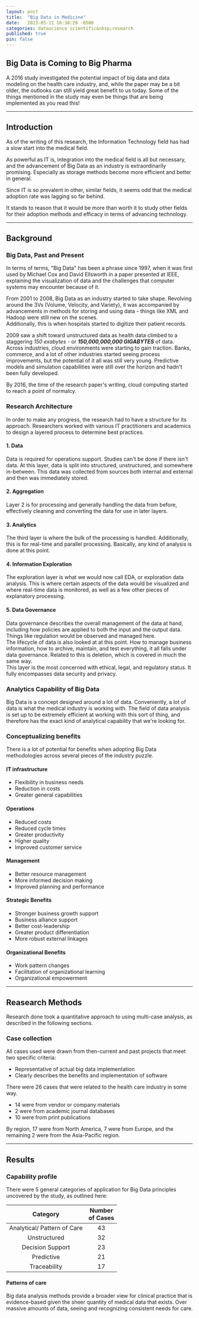 ```yaml
---
layout: post
title:  "Big Data in Medicine"
date:   2023-05-11 16:38:20 -0500
categories: datascience scientific&nbsp;research
published: true
pin: false
---
```


## Big Data is Coming to Big Pharma

<!-- paper somewhat older (2016)  
can still be interesting to look into  
some of the same issues are still faced  
some of the processes have changed -->

A 2016 study investigated the potential impact of big
data and data modeling on the health care industry,
and, while the paper may be a bit older, the outlooks
can still yield great benefit to us today. Some of the
things mentioned in the study may even be things that
are being implemented as you read this!

------

## Introduction

<!-- - IT can be better integrated
- Big Data is promising
- New storage methods are more efficient
- already in use in other fields
  - adoption rate has been slow
- study other possibly related fiesds? -->

As of the writing of this research, the Information
Technology field has had a slow start into the medical
field.

As powerful as IT is, integration into the medical
field is all but necessary, and the advancement of Big
Data as an industry is extraordinarily promising.
Especially as storage methods become more efficient and
better in general.

Since IT is so prevalent in other, similar fields, it
seems odd that the medical adoption rate was lagging so
far behind.

It stands to reason that it would be more than worth it
to study other fields for their adoption methods and
efficacy in terms of advancing technology.

------

## Background

### Big Data, Past and Present

<!-- - "Big Data" first used in 1997
  - Michael Cox, David Ellsworth
    - paper presented at IEEE
- 2001-2008 - real beginnings of big data as a large
field
  - 3Vs
    - Volume
    - Velocity
    - Variety
  - New storage and data methods
    - XML
    - Hadoop
  - Hospitals start to digitize
- 2009
  - Shift to unstructured data
  - Health data reaches 150EB
    <sup>(~150,000,000,000GB)</sup>
  - cloud environments start to be popular
  - banks, commerce, etc. see process improvements
  - potential is still very young
  - predictive models, simulation not developed
- as of writing
  - cloud computing is becoming the norm -->

In terms of terms, "Big Data" has been a phrase since
1997, when it was first used by Michael Cox and David
Ellsworth in a paper presented at IEEE, explaining the
visualization of data and the challenges that computer
systems may encounter because of it.

From 2001 to 2008, Big Data as an industry started to
take shape. Revolving around the 3Vs (Volume, Velocity,
and Variety), it was accompanied by advancements in
methods for storing and using data - things like XML
and Hadoop were still new on the scenes.  
Additionally, this is when hospitals started to
digitize their patient records.

2009 saw a shift toward unstructured data as health
data climbed to a staggering _150 exabytes_ - or
_**150,000,000,000 GIGABYTES**_ of data.  
Across industries, cloud environments were starting to
gain traction. Banks, commerce, and a lot of other
industries started seeing process improvements, but the
potential of it all was still very young. Predictive
models and simulation capabilities were still over the
horizon and hadn't been fully developed.

By 2016, the time of the research paper's writing,
cloud computing started to reach a point of normalcy.

### Research Architecture

<!-- - had IT practitioners and academics design best
practice layers -->

In order to make any progress, the research had to have
a structure for its approach. Researchers worked with
various IT practitioners and academics to design a
layered process to determine best practices.

#### 1. Data

<!-- - required to support daily operations
- data divided into structured,
semi-structured, and unstructured data
- collected from internal and external
locations
- stored immediately -->

Data is required for operations support. Studies can't
be done if there isn't data. At this layer, data is
split into structured, unstructured, and somewhere
in-between. This data was collected from sources both
internal and external and then was immediately stored.

#### 2. Aggregation

<!-- - handle the data
- effectively data cleaning
- data format conversion -->

Layer 2 is for processing and generally handling the
data from before, effectively cleaning and converting
the data for use in later layers.

#### 3. Analytics

<!-- - for data processing
- real-time processing and parallel processing
- generally just is analysis -->

The third layer is where the bulk of the processing is
handled. Additionally, this is for real-time and
parallel processing. Basically, any kind of analysis is
done at this point.

#### 4. Information Exploration

<!-- - visualization reports
- real-time monitoring
- reporting
- etc -->

The exploration layer is what we would now call EDA,
or exploration data analysis. This is where certain
aspects of the data would be visualized and where
real-time data is monitored, as well as a few other
pieces of explanatory processing.

#### 5. Data Governance

<!-- - Master Data Management
  - application of policies and standards
- Data Lifecycle Management
  - managing business information, archiving,
  maintaining, testing, etc.
  - Concerned with deletion as well
- Data Security and Privacy Management
  - for enterprise-level activities including
  auditing and protection
- layer with the most ethical, legal, and
regulatory concerns. -->

Data governance describes the overall management of the
data at hand, including how policies are applied to
both the input and the output data. Things like
regulation would be observed and managed here.  
The lifecycle of data is also looked at at this point.
How to manage business information, how to archive,
maintain, and test everything, it all falls under data
governance. Related to this is deletion, which is
covered in much the same way.  
This layer is the most concerned with ethical, legal,
and regulatory status. It fully encompasses data
security and privacy.

### Analytics Capability of Big Data

<!-- - is designed around lots of data, health data is a lot
of data
- extremely efficient at what it does -->

Big Data is a concept designed around a lot of data.
Conveniently, a lot of data is what the medical
industry is working with. The field of data analysis is
set up to be extremely efficient at working with this
sort of thing, and therefore has the exact kind of
analytical capability that we're looking for.

### Conceptualizing benefits

There is a lot of potential for benefits when adopting
Big Data methodologies across several pieces of the
industry puzzle.

<!-- - IT infrastructure
  - business flexibility
  - IT cost reduction
  - increased capabilities -->

#### IT infrastructure

- Flexibility in business needs
- Reduction in costs
- Greater general capabilities

<!-- - ops. benefits
  - cost reduction
  - reduced cycle times
  - improved productivity
  - improved quality
  - improved customer service -->

#### Operations

- Reduced costs
- Reduced cycle times
- Greater productivity
- Higher quality
- Improved customer service

<!-- - managerial benefits
  - better resource management
  - improved decision making
  - improved planning
  - improved performance -->

#### Management

- Better resource management
- More informed decision making
- Improved planning and performance

<!-- - strategic benefits
  - business growth support
  - business alliances support
  - build cost leadership
  - differentiation in products
  - better external linkages -->

#### Strategic Benefits

- Stronger business growth support
- Business alliance support
- Better cost-leadership
- Greater product differentiation
- More robust external linkages

<!-- - organizational benefits (this feels like marketing lol)
  - work pattern changes
  - organizational learning facilitation
  - empowerment
  - building common vision -->

#### Organizational Benefits

- Work pattern changes
- Facilitation of organizational learning
- Organizational empowerment

------

## Reasearch Methods

<!-- - quantitative approach
- multi-case analysis -->

Research done took a quantitative approach to using
multi-case analysis, as described in the following
sections.

### Case collection

<!-- - drawn from current and past data projects
- specific criteria:
  - represents actual big data implementation
  - clearly describes software and benefit
  implementation
- 26 cases related to the healthcare industry
  - kinds:
  - 14 from vendor/company materials
  - 2 from journal databases
  - 10 from print publications
  - regions:
  - 17 from NA
  - 7 from EU and APAC
- phase 1:
  - senior consultant organized the data collected into
  themes
  - 136 IT-related statements
  - 179 benefit-related statements
- phase 2
  - organize phase 1 data through coding
  - create categories and abstract
    - analyze statements by one of the authors and then
    group into conceptual themes
    - ^^ reduce number of categories, collapse similar
    categories into broader ones -->

All cases used were drawn from then-current and past
projects that meet two specific criteria:

- Representative of actual big data implementation
- Clearly describes the benefits and implementation of
software

There were 26 cases that were related to the health
care industry in some way.

- 14 were from vendor or company materials
- 2 were from academic journal databases
- 10 were from print publications

By region, 17 were from North America, 7 were from
Europe, and the remaining 2 were from the Asia-Pacific
region.

------

## Results

### Capability profile

<!-- - categories:
  - analytical/pattern of care (43)
  - unstructured (32)
  - decision support (23)
  - predictive (21)
  - traceability (17) -->

There were 5 general categories of application for Big
Data principles uncovered by the study, as outlined
here:

| Category | Number<br/>of Cases |
| :---: | :---: |
| Analytical/ Pattern of Care | 43 |
| Unstructured | 32 |
| Decision Support | 23 |
| Predictive | 21 |
| Traceability | 17 |

#### Patterns of care

Big data analysis methods provide a broader view for
clinical practice that is evidence-based given the
sheer quantity of medical data that exists. Over
massive amounts of data, seeing and recognizing
consistent needs for care.

<!-- #### Unstructured capability

With the extreme variety in

#### Decision Support

////////

#### Predictive capability

////////

#### Traceability

///////

### Potential benefits of big data

////////

## Strategies for success

### Implementing data governance

### developing info sharing culture

### training people to use big data

### incorporating cloud computing

### generating new ideas

## limitations, next steps, conclusion -->
